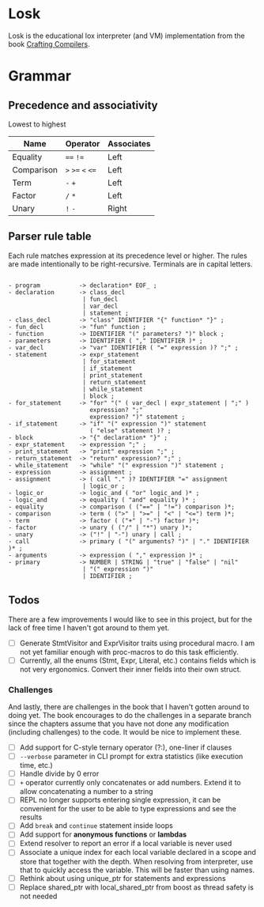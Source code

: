 # Losk

Losk is the educational lox interpreter (and VM) implementation from the book
[Crafting Compilers](https://craftinginterpreters.com/).

# Grammar

## Precedence and associativity

Lowest to highest

| Name       | Operator          | Associates |
|------------|-------------------|------------|
| Equality   | `==` `!=`         | Left       |
| Comparison | `>` `>=` `<` `<=` | Left       |
| Term       | `-` `+`           | Left       |
| Factor     | `/` `*`           | Left       |
| Unary      | `!` `-`           | Right      |

## Parser rule table

Each rule matches expression at its precedence level or higher.
The rules are made intentionally to be right-recursive.
Terminals are in capital letters.

```

- program           -> declaration* EOF_ ;
- declaration       -> class_decl
                     | fun_decl 
                     | var_decl
                     | statement ;
- class_decl        -> "class" IDENTIFIER "{" function* "}" ;
- fun_decl          -> "fun" function ;
- function          -> IDENTIFIER "(" parameters? ")" block ;
- parameters        -> IDENTIFIER ( "," IDENTIFIER )* ;
- var_decl          -> "var" IDENTIFIER ( "=" expression )? ";" ;
- statement         -> expr_statement
                     | for_statement
                     | if_statement
                     | print_statement
                     | return_statement
                     | while_statement 
                     | block ;
- for_statement     -> "for" "(" ( var_decl | expr_statement | ";" )
                       expression? ";"
                       expression? ")" statement ;
- if_statement      -> "if" "(" expression ")" statement
                       ( "else" statement )? ;
- block             -> "{" declaration* "}" ;
- expr_statement    -> expression ";" ;
- print_statement   -> "print" expression ";" ;
- return_statement  -> "return" expression? ";" ;
- while_statement   -> "while" "(" expression ")" statement ;
- expression        -> assignment ;
- assignment        -> ( call "." )? IDENTIFIER "=" assignment
                     | logic_or ;
- logic_or          -> logic_and ( "or" logic_and )* ;
- logic_and         -> equality ( "and" equality )* ;
- equality          -> comparison ( ("==" | "!=") comparison )*;
- comparison        -> term ( (">" | ">=" | "<" | "<=") term )*;
- term              -> factor ( ("+" | "-") factor )*;
- factor            -> unary ( ("/" | "*") unary )*;
- unary             -> ("!" | "-") unary | call ;
- call              -> primary ( "(" arguments? ")" | "." IDENTIFIER )* ;
- arguments         -> expression ( "," expression )* ;
- primary           -> NUMBER | STRING | "true" | "false" | "nil"
                     | "(" expression ")"
                     | IDENTIFIER ;

```

## Todos

There are a few improvements I would like to see in this project, but for the lack of free time I haven't got around to
them yet.

- [ ] Generate StmtVisitor and ExprVisitor traits using procedural macro. I am not yet familiar enough with 
      proc-macros to do this task efficiently.
- [ ] Currently, all the enums (Stmt, Expr, Literal, etc.) contains fields which is not very ergonomics. Convert their
      inner fields into their own struct.

### Challenges

And lastly, there are challenges in the book that I haven't gotten around to doing yet. The book encourages to do the
challenges in a separate branch since the chapters assume that you have not done any modification (including challenges)
to the code. It would be nice to implement these.

- [ ] Add support for C-style ternary operator (?:), one-liner if clauses
- [ ] `--verbose` parameter in CLI prompt for extra statistics (like execution time, etc.)
- [ ] Handle divide by 0 error
- [ ] `+` operator currently only concatenates or add numbers. Extend it to allow concatenating a number to a string
- [ ] REPL no longer supports entering single expression, it can be convenient for the user to be able to type expressions
      and see the results
- [ ] Add `break` and `continue` statement inside loops
- [ ] Add support for **anonymous functions** or **lambdas**
- [ ] Extend resolver to report an error if a local variable is never used
- [ ] Associate a unique index for each local variable declared in a scope and store that together with the depth.
      When resolving from interpreter, use that to quickly access the variable. This will be faster than using names.
- [ ] Rethink about using unique_ptr for statements and expressions
- [ ] Replace shared_ptr with local_shared_ptr from boost as thread safety is not needed